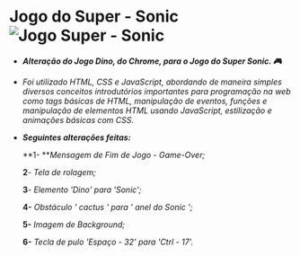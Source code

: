 #    Jogo do Super - Sonic ![Jogo Super - Sonic](C:\Users\gusta\Desktop\Dino-Game\Dio-Dino-Game\sonic_transparent.png) 

* _**Alteração do Jogo Dino, do Chrome, para o Jogo do Super Sonic. :video_game:**_

- _Foi utilizado HTML, CSS e JavaScript, abordando de maneira simples diversos conceitos introdutórios importantes para programação na web como tags básicas de HTML, manipulação de eventos, funções e manipulação de elementos HTML usando JavaScript, estilização e animações básicas com CSS._

- **_Seguintes alterações feitas:_**

  **1- **_Mensagem de Fim de Jogo - Game-Over;_

  **2**- _Tela de rolagem;_

  **3**- _Elemento 'Dino' para 'Sonic';_

  **4-** _Obstáculo ' cactus ' para ' anel do Sonic ';_

  **5-** _Imagem de Background;_

  **6-** _Tecla de pulo 'Espaço - 32' para 'Ctrl - 17'._

  

  

  

  

  

  













